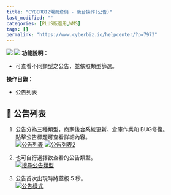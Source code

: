 ```yaml
---
title: "CYBERBIZ電商倉儲 - 後台操作(公告)"
last_modified: ""
categories: [PLUS版適用,WMS]
tags: []
permalink: "https://www.cyberbiz.io/helpcenter/?p=7973"
---
```


![](https://www.cyberbiz.io/helpcenter/wp-content/uploads/一般版1.png)
![](https://www.cyberbiz.io/helpcenter/wp-content/uploads/PLUS版3.png)
**功能說明：**  

* 可查看不同類型之公告，並依照類型篩選。

**操作目錄：**

* 公告列表

## 📌 公告列表



1. 公告分為三種類型，商家後台系統更新、倉庫作業和 BUG修復。  
點擊公告標題可查看詳細內容。  
[![公告列表](https://www.cyberbiz.io/support/wp-content/uploads/WMS-商家後台操作手冊-公告01.png)](https://www.cyberbiz.io/support/wp-content/uploads/WMS-商家後台操作手冊-公告01.png) [![公告列表2](https://www.cyberbiz.io/support/wp-content/uploads/WMS-商家後台操作手冊-公告02.png)](https://www.cyberbiz.io/support/wp-content/uploads/WMS-商家後台操作手冊-公告02.png)



2. 也可自行選擇欲查看的公告類型。  
[![搜尋公告類型](https://www.cyberbiz.io/support/wp-content/uploads/WMS-商家後台操作手冊-公告03.png)](https://www.cyberbiz.io/support/wp-content/uploads/WMS-商家後台操作手冊-公告03.png)



3. 公告首次出現時將蓋板 5 秒。  
[![公告樣式](https://www.cyberbiz.io/support/wp-content/uploads/WMS-商家後台操作手冊-公告04.png)](https://www.cyberbiz.io/support/wp-content/uploads/WMS-商家後台操作手冊-公告04.png)



